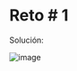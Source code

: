 # Reto # 1

Solución:

![image](https://github.com/GiancarloRosero/ciclo4-reto1/blob/main/gif/prueba.gif)

